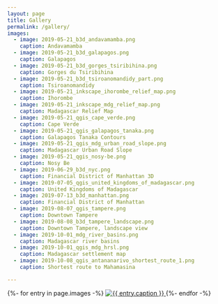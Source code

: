 ```yaml
---
layout: page
title: Gallery
permalink: /gallery/
images:
  - image: 2019-05-21_b3d_andavamamba.png
    caption: Andavamamba
  - image: 2019-05-21_b3d_galapagos.png
    caption: Galapagos
  - image: 2019-05-21_b3d_gorges_tsiribihina.png
    caption: Gorges du Tsiribihina
  - image: 2019-05-21_b3d_tsiroanomandidy_part.png
    caption: Tsiroanomandidy
  - image: 2019-05-21_inkscape_ihorombe_relief_map.png
    caption: Ihorombe
  - image: 2019-05-21_inkscape_mdg_relief_map.png
    caption: Madagascar Relief Map
  - image: 2019-05-21_qgis_cape_verde.png
    caption: Cape Verde
  - image: 2019-05-21_qgis_galapagos_tanaka.png
    caption: Galapagos Tanaka Contours
  - image: 2019-05-21_qgis_mdg_urban_road_slope.png
    caption: Madagascar Urban Road Slope
  - image: 2019-05-21_qgis_nosy-be.png
    caption: Nosy Be
  - image: 2019-06-29_b3d_nyc.png
    caption: Financial District of Manhattan 3D
  - image: 2019-07-05_qgis_united_kingdoms_of_madagascar.png
    caption: United Kingdoms of Madagascar
  - image: 2019-07-13_b3d_manhattan.png
    caption: Financial District of Manhattan
  - image: 2019-08-07_qgis_tampere.png
    caption: Downtown Tampere
  - image: 2019-08-08_b3d_tampere_landscape.png
    caption: Downtown Tampere, landscape view
  - image: 2019-10-01_mdg_river_basins.png
    caption: Madagascar river basins
  - image: 2019-10-01_qgis_mdg_hrsl.png
    caption: Madagascar settlement map
  - image: 2019-10-08_qgis_antananarivo_shortest_route_1.png
    caption: Shortest route to Mahamasina

---
```

<div id="imggallery" class="justified-gallery">
{%- for entry in page.images -%}
  <a href="/gallery_content/{{ entry.image }}">
    <img alt="{{ entry.caption }}" src="/gallery_content/thumb/{{ entry.image }}">
  </a>
{%- endfor -%}
</div>
